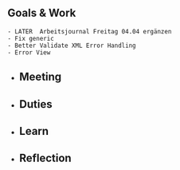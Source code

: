 ## Goals & Work
	- LATER  Arbeitsjournal Freitag 04.04 ergänzen
	- Fix generic
	- Better Validate XML Error Handling
	- Error View
- ## Meeting
- ## Duties
- ## Learn
- ## Reflection
